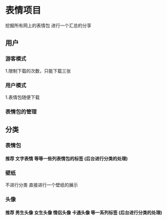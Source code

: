 # 表情项目

挖掘所有网上的表情包 进行一个汇总的分享

## 用户
### 游客模式
1.限制下载的次数，只能下载三张
### 用户模式
1.表情包随便下载
### 表情包的管理
## 分类
### 表情包
#### 推荐 文字表情 等等一些列表情包的标签 (后台进行分类的处理)
### 壁纸
不进行分类 直接进行一个壁纸的展示
### 头像
#### 推荐 男生头像 女生头像 情侣头像 卡通头像 等一系列标签 (后台进行分类的处理)